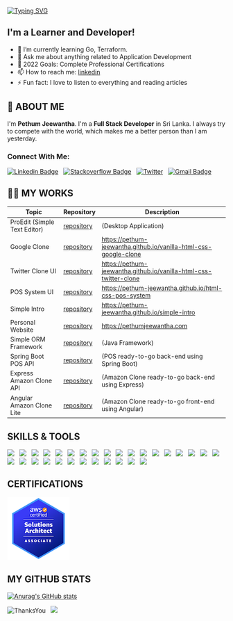 [![Typing SVG](https://readme-typing-svg.herokuapp.com?center=true&vCenter=true&lines=Hi+there...+👋;I'm+Pethum+Jeewantha)](https://git.io/typing-svg)


## I'm a Learner and Developer!

- 🌱 I’m currently learning Go, Terraform.
- 💬 Ask me about anything related to Application Development
- 🥅 2022 Goals: Complete Professional Certifications
- 📫 How to reach me: [linkedin](https://www.linkedin.com/in/pethum-jeewantha-7b70aa1b1/)
- ⚡ Fun fact: I love to listen to everything and reading articles

## 👦 ABOUT ME

I'm **Pethum Jeewantha**. I'm a **Full Stack Developer** in Sri Lanka. I always try to compete with the world, which makes me a better person than I am yesterday.

### Connect With Me:

[![Linkedin Badge](https://img.shields.io/badge/-pethumjeewantha-blue?style=flat-square&logo=Linkedin&logoColor=white&link=https://www.linkedin.com/in/pethum-jeewantha-7b70aa1b1/)](https://www.linkedin.com/in/pethum-jeewantha-7b70aa1b1/)
&nbsp;
[![Stackoverflow Badge](https://img.shields.io/badge/-Stackoverflow-4CA143?style=flat-square&logo=Stackoverflow&logoColor=white&link=https://stackoverflow.com/users/14575364/pethum-jeewantha)](https://stackoverflow.com/users/14575364/pethum-jeewantha)
&nbsp;
[![Twitter](https://img.shields.io/badge/-Twitter-blue?style=flat-square&logo=Twitter&logoColor=white)](https://twitter.com/JeewanthaPethum)
&nbsp;
[![Gmail Badge](https://img.shields.io/badge/-pethumjeewantha4@gmail.com-c14438?style=flat-square&logo=Gmail&logoColor=white&link=mailto:pethumjeewantha4@gmail.com)](mailto:pethumjeewantha4@gmail.com)

## 🧑‍💻 MY WORKS

| Topic                        | Repository                                                                           | Description                                                       |
|------------------------------|--------------------------------------------------------------------------------------|-------------------------------------------------------------------|
| ProEdit (Simple Text Editor) | [repository](https://github.com/Pethum-Jeewantha/Text-Editor.git)                    | (Desktop Application)                                             |
| Google Clone                 | [repository](https://github.com/Pethum-Jeewantha/vanilla-html-css-google-clone.git)  | https://pethum-jeewantha.github.io/vanilla-html-css-google-clone  |
| Twitter Clone UI             | [repository](https://github.com/Pethum-Jeewantha/vanilla-html-css-twitter-clone.git) | https://pethum-jeewantha.github.io/vanilla-html-css-twitter-clone |
| POS System UI                | [repository](https://github.com/Pethum-Jeewantha/html-css-pos-system.git)            | https://pethum-jeewantha.github.io/html-css-pos-system            |
| Simple Intro                 | [repository](https://github.com/Pethum-Jeewantha/simple-intro.git)                   | https://pethum-jeewantha.github.io/simple-intro                   |
| Personal Website             | [repository](https://github.com/Pethum-Jeewantha/personal-website.git)               | https://pethumjeewantha.com                                       |
| Simple ORM Framework         | [repository](https://github.com/Pethum-Jeewantha/simple-orm-framework.git)           | (Java Framework)                                                  |
| Spring Boot POS API          | [repository](https://github.com/Pethum-Jeewantha/spring-boot-pos-api.git)            | (POS ready-to-go back-end using Spring Boot)                      |
| Express Amazon Clone API     | [repository](https://github.com/Pethum-Jeewantha/express-amazon-clone-api.git)       | (Amazon Clone ready-to-go back-end using Express)                 |
| Angular Amazon Clone Lite    | [repository](https://github.com/Pethum-Jeewantha/angular-amazon-clone-lite.git)      | (Amazon Clone ready-to-go front-end using Angular)                |

## SKILLS & TOOLS
<p>
<code><img width="4%" src="https://www.vectorlogo.zone/logos/java/java-icon.svg"></code>
&nbsp;
<code><img width="4%" src="https://www.vectorlogo.zone/logos/springio/springio-icon.svg"></code>
&nbsp;
<code><img width="4%" src="https://miro.medium.com/max/856/1*O68LbDvD5Dcsnez73M7v4Q.png"></code>
&nbsp;
<code><img width="4%" src="https://huongdanjava.com/wp-content/uploads/2018/01/spring-data.png"></code>
&nbsp;
<code><img width="4%" src="https://www.vectorlogo.zone/logos/dotnet/dotnet-icon.svg"></code>
&nbsp;
<code><img width="4%" src="https://www.vectorlogo.zone/logos/apache_tomcat/apache_tomcat-icon.svg"></code>
&nbsp;
<code><img width="4%" src="https://upload.vectorlogo.zone/logos/javascript/images/239ec8a4-163e-4792-83b6-3f6d96911757.svg"></code>
&nbsp;
<code><img width="4%" src="https://www.vectorlogo.zone/logos/typescriptlang/typescriptlang-icon.svg"></code>
&nbsp;
<code><img width="4%" src="https://www.vectorlogo.zone/logos/nodejs/nodejs-icon.svg"></code>
&nbsp;
<code><img width="4%" src="https://www.vectorlogo.zone/logos/angular/angular-icon.svg"></code>
&nbsp;
<code><img width="4%" src="https://www.vectorlogo.zone/logos/reactjs/reactjs-icon.svg"></code>
&nbsp;
<code><img width="4%" src="https://www.vectorlogo.zone/logos/firebase/firebase-icon.svg"></code>
&nbsp;
<code><img width="4%" src="https://www.vectorlogo.zone/logos/w3_html5/w3_html5-icon.svg"></code>
&nbsp;
<code><img width="4%" src="https://www.vectorlogo.zone/logos/w3_css/w3_css-icon.svg"></code>
&nbsp;
<code><img width="4%" src="https://www.vectorlogo.zone/logos/figma/figma-icon.svg"></code>
&nbsp;
<code><img width="4%" src="https://www.vectorlogo.zone/logos/sass-lang/sass-lang-icon.svg"></code>
&nbsp;
<code><img width="4%" src="https://www.vectorlogo.zone/logos/js_webpack/js_webpack-icon.svg"></code>
&nbsp;
<code><img width="4%" src="https://www.vectorlogo.zone/logos/parceljs/parceljs-icon.svg"></code>
&nbsp;
<code><img width="4%" src="https://www.vectorlogo.zone/logos/jetbrains/jetbrains-icon.svg"></code>
&nbsp;
<code><img width="4%" src="https://www.vectorlogo.zone/logos/visualstudio_code/visualstudio_code-icon.svg"></code>
&nbsp;
<code><img width="4%" src="https://www.vectorlogo.zone/logos/hibernate/hibernate-icon.svg"></code>
&nbsp;
<code><img width="4%" src="https://www.vectorlogo.zone/logos/mysql/mysql-icon.svg"></code>
&nbsp;
<code><img width="4%" src="https://upload.wikimedia.org/wikipedia/commons/b/b5/DBeaver_logo.svg"></code>
&nbsp;
<code><img width="4%" src="https://www.vectorlogo.zone/logos/oracle/oracle-icon.svg"></code>
&nbsp;
<code><img width="4%" src="https://www.vectorlogo.zone/logos/redis/redis-icon.svg"></code>
&nbsp;
<code><img width="4%" src="https://www.vectorlogo.zone/logos/mongodb/mongodb-icon.svg"></code>
&nbsp;
<code><img width="4%" src="https://www.vectorlogo.zone/logos/docker/docker-tile.svg"></code>
&nbsp;
<code><img width="4%" src="https://www.vectorlogo.zone/logos/kubernetes/kubernetes-icon.svg"></code>
&nbsp;
<code><img width="4%" src="https://www.vectorlogo.zone/logos/amazon_aws/amazon_aws-icon.svg"></code>
&nbsp;
<code><img width="4%" src="https://www.vectorlogo.zone/logos/git-scm/git-scm-icon.svg"></code>
</p>

## CERTIFICATIONS
![](./image/aws-certified-solutions-architect-associate.png)

## MY GITHUB STATS

[![Anurag's GitHub stats](https://github-readme-stats.vercel.app/api?username=Pethum-Jeewantha&show_icons=true&theme=blueberry)](https://github.com/anuraghazra/github-readme-stats)

<!-- [![Top Langs](https://github-readme-stats.vercel.app/api/top-langs/?username=Pethum-Jeewantha&theme=blueberry)](https://github.com/anuraghazra/github-readme-stats) -->

![ThanksYou](https://img.shields.io/badge/Thank_You_For_Spending_a_Moment_On_My_Profile,_Happy_Coding,_All_The_Very_Best-dodgerred.svg?style=for-the-badge)
&nbsp;
<img src="https://media.giphy.com/media/hvRJCLFzcasrR4ia7z/giphy.gif" width="25px">
